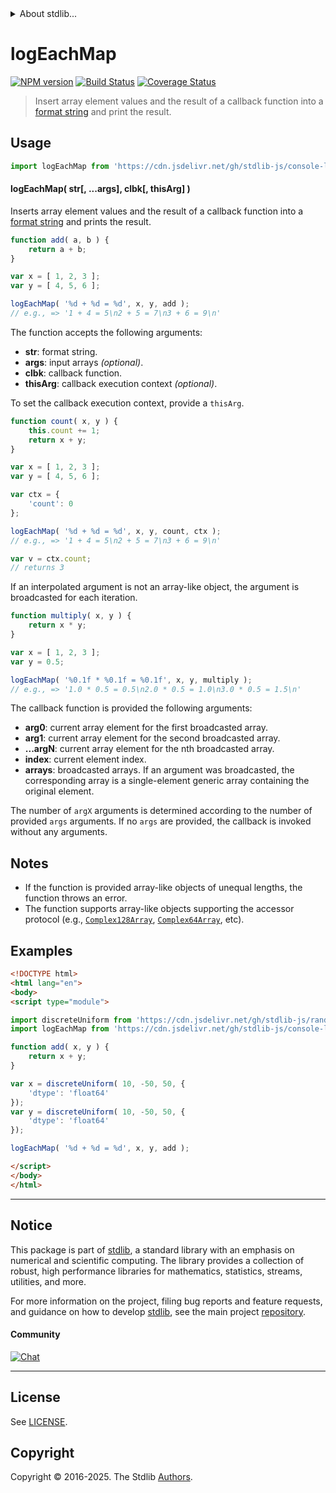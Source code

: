 <!--

@license Apache-2.0

Copyright (c) 2025 The Stdlib Authors.

Licensed under the Apache License, Version 2.0 (the "License");
you may not use this file except in compliance with the License.
You may obtain a copy of the License at

   http://www.apache.org/licenses/LICENSE-2.0

Unless required by applicable law or agreed to in writing, software
distributed under the License is distributed on an "AS IS" BASIS,
WITHOUT WARRANTIES OR CONDITIONS OF ANY KIND, either express or implied.
See the License for the specific language governing permissions and
limitations under the License.

-->


<details>
  <summary>
    About stdlib...
  </summary>
  <p>We believe in a future in which the web is a preferred environment for numerical computation. To help realize this future, we've built stdlib. stdlib is a standard library, with an emphasis on numerical and scientific computation, written in JavaScript (and C) for execution in browsers and in Node.js.</p>
  <p>The library is fully decomposable, being architected in such a way that you can swap out and mix and match APIs and functionality to cater to your exact preferences and use cases.</p>
  <p>When you use stdlib, you can be absolutely certain that you are using the most thorough, rigorous, well-written, studied, documented, tested, measured, and high-quality code out there.</p>
  <p>To join us in bringing numerical computing to the web, get started by checking us out on <a href="https://github.com/stdlib-js/stdlib">GitHub</a>, and please consider <a href="https://opencollective.com/stdlib">financially supporting stdlib</a>. We greatly appreciate your continued support!</p>
</details>

# logEachMap

[![NPM version][npm-image]][npm-url] [![Build Status][test-image]][test-url] [![Coverage Status][coverage-image]][coverage-url] <!-- [![dependencies][dependencies-image]][dependencies-url] -->

> Insert array element values and the result of a callback function into a [format string][@stdlib/string/format] and print the result.

<!-- Section to include introductory text. Make sure to keep an empty line after the intro `section` element and another before the `/section` close. -->

<section class="intro">

</section>

<!-- /.intro -->

<!-- Package usage documentation. -->



<section class="usage">

## Usage

```javascript
import logEachMap from 'https://cdn.jsdelivr.net/gh/stdlib-js/console-log-each-map@esm/index.mjs';
```

#### logEachMap( str\[, ...args], clbk\[, thisArg] )

Inserts array element values and the result of a callback function into a [format string][@stdlib/string/format] and prints the result.

```javascript
function add( a, b ) {
    return a + b;
}

var x = [ 1, 2, 3 ];
var y = [ 4, 5, 6 ];

logEachMap( '%d + %d = %d', x, y, add );
// e.g., => '1 + 4 = 5\n2 + 5 = 7\n3 + 6 = 9\n'
```

The function accepts the following arguments:

-   **str**: format string.
-   **args**: input arrays _(optional)_.
-   **clbk**: callback function.
-   **thisArg**: callback execution context _(optional)_.

To set the callback execution context, provide a `thisArg`.

<!-- eslint-disable no-invalid-this -->

```javascript
function count( x, y ) {
    this.count += 1;
    return x + y;
}

var x = [ 1, 2, 3 ];
var y = [ 4, 5, 6 ];

var ctx = {
    'count': 0
};

logEachMap( '%d + %d = %d', x, y, count, ctx );
// e.g., => '1 + 4 = 5\n2 + 5 = 7\n3 + 6 = 9\n'

var v = ctx.count;
// returns 3
```

If an interpolated argument is not an array-like object, the argument is broadcasted for each iteration.

```javascript
function multiply( x, y ) {
    return x * y;
}

var x = [ 1, 2, 3 ];
var y = 0.5;

logEachMap( '%0.1f * %0.1f = %0.1f', x, y, multiply );
// e.g., => '1.0 * 0.5 = 0.5\n2.0 * 0.5 = 1.0\n3.0 * 0.5 = 1.5\n'
```

The callback function is provided the following arguments:

-   **arg0**: current array element for the first broadcasted array.
-   **arg1**: current array element for the second broadcasted array.
-   **...argN**: current array element for the nth broadcasted array.
-   **index**: current element index.
-   **arrays**: broadcasted arrays. If an argument was broadcasted, the corresponding array is a single-element generic array containing the original element.

The number of `argX` arguments is determined according to the number of provided `args` arguments. If no `args` are provided, the callback is invoked without any arguments.

</section>

<!-- /.usage -->

<!-- Package usage notes. Make sure to keep an empty line after the `section` element and another before the `/section` close. -->

<section class="notes">

## Notes

-   If the function is provided array-like objects of unequal lengths, the function throws an error.
-   The function supports array-like objects supporting the accessor protocol (e.g., [`Complex128Array`][@stdlib/array/complex128], [`Complex64Array`][@stdlib/array/complex64], etc).

</section>

<!-- /.notes -->

<!-- Package usage examples. -->

<section class="examples">

## Examples

<!-- eslint no-undef: "error" -->

```html
<!DOCTYPE html>
<html lang="en">
<body>
<script type="module">

import discreteUniform from 'https://cdn.jsdelivr.net/gh/stdlib-js/random-array-discrete-uniform@esm/index.mjs';
import logEachMap from 'https://cdn.jsdelivr.net/gh/stdlib-js/console-log-each-map@esm/index.mjs';

function add( x, y ) {
    return x + y;
}

var x = discreteUniform( 10, -50, 50, {
    'dtype': 'float64'
});
var y = discreteUniform( 10, -50, 50, {
    'dtype': 'float64'
});

logEachMap( '%d + %d = %d', x, y, add );

</script>
</body>
</html>
```

</section>

<!-- /.examples -->

<!-- Section to include cited references. If references are included, add a horizontal rule *before* the section. Make sure to keep an empty line after the `section` element and another before the `/section` close. -->

<section class="references">

</section>

<!-- /.references -->

<!-- Section for related `stdlib` packages. Do not manually edit this section, as it is automatically populated. -->

<section class="related">

</section>

<!-- /.related -->

<!-- Section for all links. Make sure to keep an empty line after the `section` element and another before the `/section` close. -->


<section class="main-repo" >

* * *

## Notice

This package is part of [stdlib][stdlib], a standard library with an emphasis on numerical and scientific computing. The library provides a collection of robust, high performance libraries for mathematics, statistics, streams, utilities, and more.

For more information on the project, filing bug reports and feature requests, and guidance on how to develop [stdlib][stdlib], see the main project [repository][stdlib].

#### Community

[![Chat][chat-image]][chat-url]

---

## License

See [LICENSE][stdlib-license].


## Copyright

Copyright &copy; 2016-2025. The Stdlib [Authors][stdlib-authors].

</section>

<!-- /.stdlib -->

<!-- Section for all links. Make sure to keep an empty line after the `section` element and another before the `/section` close. -->

<section class="links">

[npm-image]: http://img.shields.io/npm/v/@stdlib/console-log-each-map.svg
[npm-url]: https://npmjs.org/package/@stdlib/console-log-each-map

[test-image]: https://github.com/stdlib-js/console-log-each-map/actions/workflows/test.yml/badge.svg?branch=main
[test-url]: https://github.com/stdlib-js/console-log-each-map/actions/workflows/test.yml?query=branch:main

[coverage-image]: https://img.shields.io/codecov/c/github/stdlib-js/console-log-each-map/main.svg
[coverage-url]: https://codecov.io/github/stdlib-js/console-log-each-map?branch=main

<!--

[dependencies-image]: https://img.shields.io/david/stdlib-js/console-log-each-map.svg
[dependencies-url]: https://david-dm.org/stdlib-js/console-log-each-map/main

-->

[chat-image]: https://img.shields.io/gitter/room/stdlib-js/stdlib.svg
[chat-url]: https://app.gitter.im/#/room/#stdlib-js_stdlib:gitter.im

[stdlib]: https://github.com/stdlib-js/stdlib

[stdlib-authors]: https://github.com/stdlib-js/stdlib/graphs/contributors

[umd]: https://github.com/umdjs/umd
[es-module]: https://developer.mozilla.org/en-US/docs/Web/JavaScript/Guide/Modules

[deno-url]: https://github.com/stdlib-js/console-log-each-map/tree/deno
[deno-readme]: https://github.com/stdlib-js/console-log-each-map/blob/deno/README.md
[umd-url]: https://github.com/stdlib-js/console-log-each-map/tree/umd
[umd-readme]: https://github.com/stdlib-js/console-log-each-map/blob/umd/README.md
[esm-url]: https://github.com/stdlib-js/console-log-each-map/tree/esm
[esm-readme]: https://github.com/stdlib-js/console-log-each-map/blob/esm/README.md
[branches-url]: https://github.com/stdlib-js/console-log-each-map/blob/main/branches.md

[stdlib-license]: https://raw.githubusercontent.com/stdlib-js/console-log-each-map/main/LICENSE

[@stdlib/array/complex128]: https://github.com/stdlib-js/array-complex128/tree/esm

[@stdlib/array/complex64]: https://github.com/stdlib-js/array-complex64/tree/esm

[@stdlib/string/format]: https://github.com/stdlib-js/string-format/tree/esm

</section>

<!-- /.links -->

